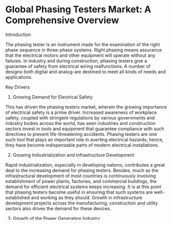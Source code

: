 # Global Phasing Testers Market: A Comprehensive Overview

Introduction

The phasing tester is an instrument made for the examination of the right phase sequence in three-phase systems. Right phasing means assurance that the electrical motors and other equipment will operate without any failures. In industry and during construction, phasing testers give a guarantee of safety from electrical wiring malfunctions. A number of designs-both digital and analog-are destined to meet all kinds of needs and applications.

Key Drivers

1. Growing Demand for Electrical Safety

This has driven the phasing testers market, wherein the growing importance of electrical safety is a prime driver. Increased awareness of workplace safety, coupled with stringent regulations by various governments and industry bodies across the world, has seen industries and construction sectors invest in tools and equipment that guarantee compliance with such directives to prevent life-threatening accidents. Phasing testers are one such tool that plays an important role in averting electrical hazards; hence, they have become indispensable parts of modern electrical installations.

2. Growing Industrialization and Infrastructure Development

Rapid industrialization, especially in developing nations, contributes a great deal to the increasing demand for phasing testers. Besides, much as the infrastructural development of most countries is continuously involving establishment of power plants, factories, and commercial buildings, the demand for efficient electrical systems keeps increasing. It is at this point that phasing testers become useful in ensuring that such systems are well-established and working as they should. Growth in infrastructure development projects across the manufacturing, construction and utility sectors also drives the demand for these devices.

3. Growth of the Power Generation Industry

Phasing testers find wide applications in the power generation industry. Due to the increasing demand for electricity all over the world, especially from renewable resources such as solar and wind energy, the demand for phasing testers is envisioned to increase. These testers help make sure that at power plants and grids, electrical systems have their connections perfect to a tee and therefore avoid potential situations such as power outages and failures of equipment. All these factors contribute to the increasing demand for accurate and dependable testing equipment such as phasing testers in order to facilitate a smooth transition towards cleaner, greener, and more sustainable energy solutions, including decentralized power generation.

4. Smart Grid Technologies Adoption

The other vital factor driving the growth of the phasing testers market is the move away from conventional grid systems towards smart grid technologies. Since energy providers and governments are investing heavily in upgrading traditional grids to smart grids, the electrical systems have been getting increasingly complicated. Advanced sensors, monitoring devices, and testing equipment are what allow for the functionality of smart grids. Phasing testers are among the major tools that give assurance for a connection that ensures effectiveness in the operation of such systems. Integration of IoT and Automation in Power Systems: This has driven demand even further to have phasing testers working with advanced equipment.

5. Technological Advancements

The advancement of phasing testers through these technological innovations has, over time, made them more advanced, reliable, and user-friendly. Advances in the development of digital phasing testers equipped with high-end features continue to further their adoption across industries, including wireless connectivity, touch screens, and real-time data analysis capabilities. This brings better accuracy, ease of operation, and flexibility, which will upgrade industries to newer and more efficient test devices.

Download free PDF Sample- https://mobilityforesights.com/contact-us/?report=38135

Challenges

1. Higher Costs of Advanced Phasing Testers

Advanced features on phasing testers come at high costs, which are not reasonable for an SME. Very large corporations may have such investments in these technologies; medium-sized and small companies could be constrained because of this. With high upfront costs in purchasing advanced phasing testers, their usage has been hugely constrained; they may face resistance, especially in price-sensitive markets.

2. Lack of Skilled Labor

Due to a need for technological know-how, phasing testers can only be put to good use if staff is adequately endowed with the necessary knowledge and skills in their application. However, skilled electricians and technicians are relatively few, especially in the emerging markets. Poor handling on account of a shortage of skilled electricians and technicians diminishes the effectiveness of phasing testers while increasing the chances of errors. In some regions, one of the biggest challenges facing any venture into phasing testers is a scarcity of training and knowledge about the equipment.

3. Competition from Low-Cost Alternatives

While testers for phasing are a must-have for safety and correctness of electric connections, a lot of other low-budget testers exist in the market as well. These would be manufactured in developing countries and are usually not as reliable or durable as premium-class phasing testers. However, their prices make them quite attractive to some people in those markets where price is the main determining factor. This could be some competition to the higher-end manufacturers in the market.

Market Trends

1. More Emphasis on Renewable Energy

The adoption of renewable energy is one of the factors that influences the demand for phasing testers. The exploitation of wind, solar, and other renewable sources has risen in more countries, increasing the importance of accurate phase testing. In most cases, renewable energy systems are more complex than conventional power generation systems, and their testing requires higher-order solutions. Phasing testers also play an important role in the integration and maintenance of the systems.

2. Integration of IoT and Digital Technologies

Like most other industries, the phasing testers market is showing an increasing tendency toward wider integration of IoT and digital technologies. There is an increase in smart phasing testers with wireless connectivity and cloud storage for real-time monitoring. Such gadgets can be remotely utilized for monitoring electrical systems for efficiency and to minimize downtimes. Moreover, utilization of IoT permits predictive maintenance, where problems can be spotted before they become major issues.

3. Emerging Markets Expansion

Emerging markets, particularly the Asia-Pacific, Africa, and Latin America, are considered major growth pockets for the phasing testers market. Power electrical testing equipment demand is accelerating in these regions due to fast industrialization, urbanization, and infrastructure development. Besides this, governments in these regions have begun to take a keen interest in upgrading the generation and distribution mechanism of power, which will spur the demand for phasing testers.

4. Sustainability and Eco-Friendly Products

The paradigm of sustainability has become a key concern for businesses across the world. This, in turn, is creating demands for eco-friendly testing equipment. Thus, it drives the manufacturers to develop energy-efficient phasing testers that consume less power and have a longer life. This trend of sustainability is likely to dent product development in the phasing testers market in the forthcoming years.

Future Outlook

The global phasing tester market is likely to exhibit stable growth in the coming years due to increasing renewable energy adoption, smart grid technologies, and automation that will continue to keep the demand for reliable and accurate testing equipment on a tangent. The growth potential exhibited by emerging markets will be high, specifically because industrialization and infrastructure development pick up a high pace of growth in these regions.

Browse Full Market Research Report with TOC https://mobilityforesights.com/product/phasing-testers-market/

Find Trending Reports:

India Electric Folding Bike Market

https://mobilityforesights.com/product/india-electric-folding-bike-market/

Europe Electric Folding Bike Market

https://mobilityforesights.com/product/europe-electric-folding-bike-market/

US Electric Folding Bike Market

https://mobilityforesights.com/product/us-electric-folding-bike-market/

About Mobility Foresights,

We are among the very few market research firms globally, specialized in mobility domain(s). Our zone of research entails automotive, aerospace, marine, locomotive, logistics and construction & agricultural equipment. We deal in syndicated research, custom research and consumer research for all the above domains mentioned.

We envision the future of mobility every single day, following mobility domains is not just our profession rather it’s our passion. We are here, just to serve you in the most ideal way and your fulfillment is above everything else. Contact us — sales@mobilityforesights.com
